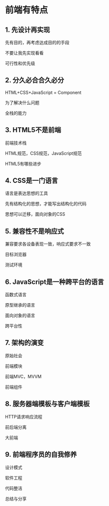 # **前端有特点**

## **1. 先设计再实现**

先有目的，再考虑达成目的的手段

不要让我先实现看看

可行性和优先级

## **2. 分久必合合久必分**

HTML+CSS+JavaScript = Component

为了解决什么问题

全栈的能力

## **3. HTML5不是前端**

前端技术栈

HTML规范，CSS规范，JavaScript规范

HTML5有哪些进步

## **4. CSS是一门语言**

语言是表达思想的工具

先有结构化的思想，才能写出结构化的代码

思想可以迁移，面向对象的CSS

## **5. 兼容性不是响应式**

兼容要求各设备表现一致，响应式要求不一致

目标浏览器

测试环境

## **6. JavaScript是一种跨平台的语言**

函数式语言

原型继承的语言

面向对象的语言

跨平台性

## **7. 架构的演变**

原始社会

前端模块

前端MVC，MVVM

前端组件

## **8. 服务器端模板与客户端模板**

HTTP请求响应流程

前后端分离

大前端

## **9. 前端程序员的自我修养**

设计模式

软件工程

代码整洁

总结与分享

